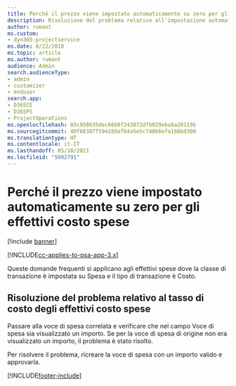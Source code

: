 ```yaml
---
title: Perché il prezzo viene impostato automaticamente su zero per gli effettivi costo spese?
description: Risoluzione del problema relativo all'impostazione automatica su zero del prezzo per gli effettivi costo spese.
author: rumant
ms.custom:
- dyn365-projectservice
ms.date: 8/22/2018
ms.topic: article
ms.author: rumant
audience: Admin
search.audienceType:
- admin
- customizer
- enduser
search.app:
- D365CE
- D365PS
- ProjectOperations
ms.openlocfilehash: 03c958635dec66b0f243872dfb929eba6a20119b
ms.sourcegitcommit: 40f68387f594180af64a5e5c748b6efa188bd300
ms.translationtype: HT
ms.contentlocale: it-IT
ms.lasthandoff: 05/10/2021
ms.locfileid: "5992791"
---
```

# <a name="why-is-the-price-defaulting-to-zero-on-expense-cost-actuals"></a>Perché il prezzo viene impostato automaticamente su zero per gli effettivi costo spese

[!include [banner](../includes/psa-now-project-operations.md)]

[!INCLUDE[cc-applies-to-psa-app-3.x](../includes/cc-applies-to-psa-app-3x.md)]

Queste domande frequenti si applicano agli effettivi spese dove la classe di transazione è impostata su Spesa e il tipo di transazione è Costo.

## <a name="troubleshooting-cost-rates-on-expense-cost-actuals"></a>Risoluzione del problema relativo al tasso di costo degli effettivi costo spese

Passare alla voce di spesa correlata e verificare che nel campo Voce di spesa sia visualizzato un importo. Se per la voce di spesa di origine non era visualizzato un importo, il problema è stato risolto.
 
Per risolvere il problema, ricreare la voce di spesa con un importo valido e approvarla.


[!INCLUDE[footer-include](../includes/footer-banner.md)]